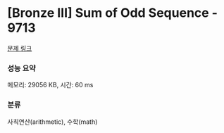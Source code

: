 # [Bronze III] Sum of Odd Sequence - 9713 

[문제 링크](https://www.acmicpc.net/problem/9713) 

### 성능 요약

메모리: 29056 KB, 시간: 60 ms

### 분류

사칙연산(arithmetic), 수학(math)

